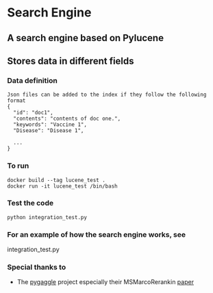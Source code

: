 # Search Engine

## A search engine based on Pylucene
## Stores data in different fields

### Data definition
```
Json files can be added to the index if they follow the following format
{
  "id": "doc1",
  "contents": "contents of doc one.",
  "keywords": "Vaccine 1",
  "Disease": "Disease 1",
  
  ...
}
```

### To run
```
docker build --tag lucene_test .
docker run -it lucene_test /bin/bash
```

### Test the code
```
python integration_test.py
```

### For an example of how the search engine works, see
integration_test.py

### Special thanks to
- The [pygaggle](https://github.com/castorini/pygaggle) project especially their MSMarcoRerankin [paper](https://arxiv.org/pdf/2003.06713.pdf)